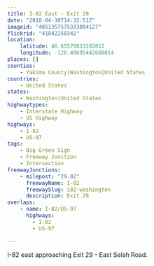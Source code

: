 ```yaml
---
title: I-82 East - Exit 29
date: "2018-04-30T14:32:51Z"
imageid: "4851357575333084127"
flickrid: "41842258342"
location:
    latitude: 46.65576033282812
    longitude: -120.49695442688014
places: []
counties:
    - Yakima County|Washington|United States
countries:
    - United States
states:
    - Washington|United States
highwaytypes:
    - Interstate Highway
    - US Highway
highways:
    - I-82
    - US-97
tags:
    - Big Green Sign
    - Freeway Junction
    - Intersection
freewayJunctions:
    - milepost: "29.02"
      freewayName: I-82
      freewaySlug: i82-washington
      description: Exit 29
overlaps:
    - name: I-82/US-97
      highways:
        - I-82
        - US-97

---
```

I-82 east approaching Exit 29 - East Selah Road.